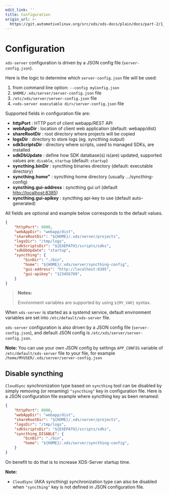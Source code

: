 ```yaml
---
edit_link: ''
title: Configuration
origin_url: >-
  https://git.automotivelinux.org/src/xds/xds-docs/plain/docs/part-2/1_xds-server/2_config.md?h=icefish
---
```


<!-- WARNING: This file is generated by fetch_docs.js using /home/boron/Documents/AGL/docs-webtemplate/site/_data/tocs/devguides/icefish/xds-docs-guides-devguides-book.yml -->

# Configuration

`xds-server` configuration is driven by a JSON config file (`server-config.json`).

Here is the logic to determine which `server-config.json` file will be used:

1. from command line option: `--config myConfig.json`
1. `$HOME/.xds/server/server-config.json` file
1. `/etc/xds/server/server-config.json` file
1. `<xds-server executable dir>/server-config.json` file

Supported fields in configuration file are:

- **httpPort** : HTTP port of client webapp/REST API
- **webAppDir** : location of client web application (default: webapp/dist)
- **shareRootDir** : root directory where projects will be copied
- **logsDir**  : directory to store logs (eg. syncthing output)
- **sdkScriptsDir** : directory where scripts, used to managed SDKs, are installed
- **sdkDbUpdate** : define how SDK database(s) is(are) updated, supported values are:
  `disable`, `startup` (default: `startup`)
- **syncthing.binDir** : syncthing binaries directory (default: executable directory)
- **syncthing.home"** : syncthing home directory (usually .../syncthing-config)
- **syncthing.gui-address** : syncthing gui url (default <http://localhost:8385>)
- **syncthing.gui-apikey** : syncthing api-key to use (default auto-generated)

All fields are optional and example below corresponds to the default values.

```json
{
    "httpPort": 8000,
    "webAppDir": "webapp/dist",
    "shareRootDir": "${HOME}/.xds/server/projects",
    "logsDir": "/tmp/logs",
    "sdkScriptsDir": "${EXEPATH}/scripts/sdks",
    "sdkDbUpdate": "startup",
    "syncthing": {
        "binDir": "./bin",
        "home": "${HOME}/.xds/server/syncthing-config",
        "gui-address": "http://localhost:8385",
        "gui-apikey": "123456789",
    }
}
```

>**Notes:**
>
>Environment variables are supported by using `${MY_VAR}` syntax.
>

When `xds-server` is started as a systemd service, default environment variables
are set into `/etc/default/xds-server` file.

`xds-server` configuration is also driven by a JSON config file (`server-config.json`),
and default JSON config is `/etc/xds/server/server-config.json`.

<!-- section-note -->
**Note:**
You can use your own JSON config by settings `APP_CONFIG` variable of
`/etc/default/xds-server` file to your file, for example `/home/MYUSER/.xds/server/server-config.json`
<!-- end-section-note -->

## Disable syncthing

`CloudSync` synchronization type based on `syncthing` tool can be disabled by
simply removing (or renaming) `"syncthing"` key in configuration file.
Here is a JSON configuration file example where syncthing key as been renamed:

```json
{
    "httpPort": 8000,
    "webAppDir": "webapp/dist",
    "shareRootDir": "${HOME}/.xds/server/projects",
    "logsDir": "/tmp/logs",
    "sdkScriptsDir": "${EXEPATH}/scripts/sdks",
    "syncthing_DISABLE": {
        "binDir": "./bin",
        "home": "${HOME}/.xds/server/syncthing-config",
    }
}
```

On benefit to do that is to increase XDS-Server startup time.

<!-- section-note -->
**Note:**

- `CloudSync` (AKA syncthing) synchronization type can also be disabled when `"syncthing"` key is not defined in JSON configuration file.

<!-- end-section-note -->
